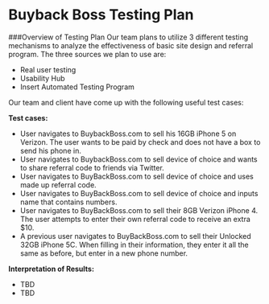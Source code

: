 # Buyback Boss Testing Plan

###Overview of Testing Plan
Our team plans to utilize 3 different testing mechanisms to analyze the effectiveness of basic site design and referral program.  The three sources we plan to use are:
   * Real user testing 
   * Usability Hub
   * Insert Automated Testing Program
 
Our team and client have come up with the following useful test cases: 

**Test cases:**
  * User navigates to BuybackBoss.com to sell his 16GB iPhone 5 on Verizon. The user wants to be paid by check and does not have a box to send his phone in.
  * User navigates to BuybackBoss.com to sell device of choice and wants to share referral code to friends via Twitter.
  * User navigates to BuyBackBoss.com to sell device of choice and uses made up referral code.
  * User navigates to BuyBackBoss.com to sell device of choice and inputs name that contains numbers.
  * User navigates to BuyBackBoss.com to sell their 8GB Verizon iPhone 4. The user attempts to enter their own referral code to receive an extra $10.
  * A previous user navigates to BuyBackBoss.com to sell their Unlocked 32GB iPhone 5C. When filling in their information, they enter it all the same as before, but enter in a new phone number.
  

**Interpretation of Results:**
  * TBD
  * TBD
